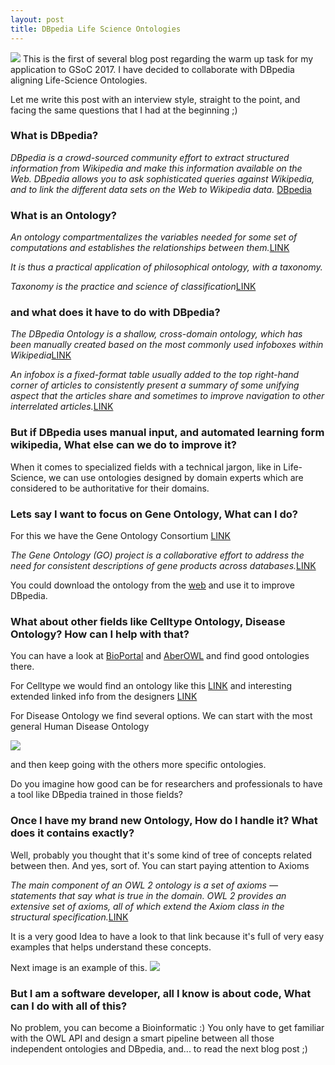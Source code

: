 ```yaml
---
layout: post
title: DBpedia Life Science Ontologies
---
```

![](http://owlanguage.com/wp-content/uploads/2014/01/logo_lq_trans2.png)
This is the first of several blog post regarding the warm up task for my application to GSoC 2017.
I have decided to collaborate with DBpedia aligning Life-Science Ontologies.

Let me write this post with an interview style, straight to the point, and facing the same questions that I had at the beginning ;)

### What is DBpedia?

_DBpedia is a crowd-sourced community effort to extract structured information from Wikipedia and make this information available on the Web. DBpedia allows you to ask sophisticated queries against Wikipedia, and to link the different data sets on the Web to Wikipedia data._ [DBpedia](http://wiki.dbpedia.org/about)

### What is an Ontology?

_An ontology compartmentalizes the variables needed for some set of computations and establishes the relationships between them._[LINK](https://en.wikipedia.org/wiki/Ontology_%28information_science%29)

_It is thus a practical application of philosophical ontology, with a taxonomy._

_Taxonomy is the practice and science of classification_[LINK](https://en.wikipedia.org/wiki/Taxonomy_%28general%29)

### and what does it have to do with DBpedia?
_The DBpedia Ontology is a shallow, cross-domain ontology, which has been manually created based on the most commonly used infoboxes within Wikipedia_[LINK](http://wiki.dbpedia.org/services-resources/ontology)

_An infobox is a fixed-format table usually added to the top right-hand corner of articles to consistently present a summary of some unifying aspect that the articles share and sometimes to improve navigation to other interrelated articles._[LINK](https://en.wikipedia.org/wiki/Help:Infobox)

### But if DBpedia uses manual input, and automated learning form wikipedia, What else can we do to improve it?
When it comes to specialized fields with a technical jargon, like in Life-Science, we can use ontologies designed by domain experts which are considered to be authoritative for their domains.

### Lets say I want to focus on Gene Ontology, What can I do?
For this we have the Gene Ontology Consortium [LINK](http://www.geneontology.org/)

_The Gene Ontology (GO) project is a collaborative effort to address the need for consistent descriptions of gene products across databases._[LINK](http://geneontology.org/page/documentation)

You could download the ontology from the [web](http://geneontology.org/page/download-ontology) and use it to improve DBpedia.


### What about other fields like Celltype Ontology, Disease Ontology? How can I help with that?

You can have a look at [BioPortal](http://bioportal.bioontology.org/) and [AberOWL](http://aber-owl.net/) and find good ontologies there.

For Celltype we would find an ontology like this [LINK](https://bioportal.bioontology.org/ontologies/CL) and interesting extended linked info from the designers [LINK](http://obofoundry.org/ontology/cl.html)

For Disease Ontology we find several options. We can start with the most general Human Disease Ontology

![](https://i.imgur.com/lm5lEx6.png)

and then keep going with the others more specific ontologies.

Do you imagine how good can be for researchers and professionals to have a tool like DBpedia trained in those fields?

### Once I have my brand new Ontology, How do I handle it? What does it contains exactly?
Well, probably you thought that it's some kind of tree of concepts related between then. And yes, sort of.
You can start paying attention to Axioms

_The main component of an OWL 2 ontology is a set of axioms — statements that say what is true in the domain. OWL 2 provides an extensive set of axioms, all of which extend the Axiom class in the structural specification._[LINK](https://www.w3.org/TR/owl2-syntax/#Axioms)

It is a very good Idea to have a look to that link because it's full of very easy examples that helps understand these concepts.

Next image is an example of this.
![](https://i.imgur.com/37mUhpJ.png)

### But I am a software developer, all I know is about code, What can I do with all of this?
No problem, you can become a Bioinformatic :) You only have to get familiar with the OWL API and design a smart pipeline between all those independent ontologies and DBpedia, and... to read the next blog post ;)

